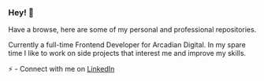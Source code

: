 ### Hey! :wave:

Have a browse, here are some of my personal and professional repositories.

Currently a full-time Frontend Developer for Arcadian Digital.
In my spare time I like to work on side projects that interest me and improve my skills.

:zap: - Connect with me on [LinkedIn](https://www.linkedin.com/in/oboysal/)

